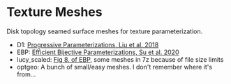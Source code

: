 # Texture Meshes

Disk topology seamed surface meshes for texture parameterization.

- D1: [Progressive Parameterizations, Liu et al. 2018](https://doi.org/10.1145/3197517.3201331)
- EBP: [Efficient Bijective Parameterizations, Su et al. 2020](https://doi.org/10.1145/3386569.3392435)
- lucy_scaled: [Fig 8. of EBP](https://doi.org/10.1145/3386569.3392435), some meshes in 7z because of file size limits
- optgeo: A bunch of small/easy meshes. I don't remember where it's from...
